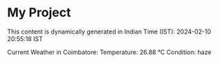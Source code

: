 # My Project

This content is dynamically generated in Indian Time (IST): 2024-02-10 20:55:18 IST


Current Weather in Coimbatore:
Temperature: 26.88 °C
Condition: haze
